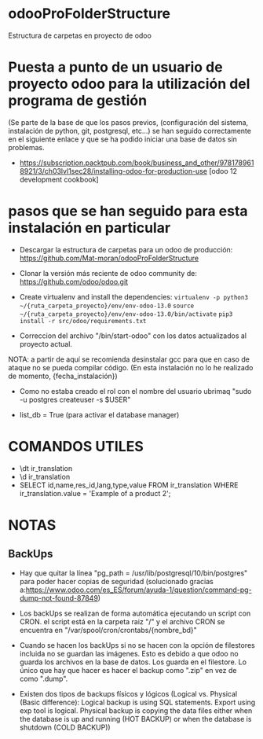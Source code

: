 # odooProFolderStructure
Estructura de carpetas en proyecto de odoo


# Puesta a punto de un usuario de proyecto odoo para la utilización del programa de gestión
(Se parte de la base de que los pasos previos, (configuración del sistema, instalación de python, git, postgresql, etc...) se han seguido correctamente en el siguiente enlace y que se ha podido iniciar una base de datos sin problemas.

- https://subscription.packtpub.com/book/business_and_other/9781789618921/3/ch03lvl1sec28/installing-odoo-for-production-use
[odoo 12 development cookbook]

# pasos que se han seguido para esta instalación en particular

- Descargar la estructura de carpetas para un odoo de producción: https://github.com/Mat-moran/odooProFolderStructure

- Clonar la versión más reciente de odoo community de: https://github.com/odoo/odoo.git

- Create virtualenv and install the dependencies:
 `virtualenv -p python3 ~/{ruta_carpeta_proyecto}/env/env-odoo-13.0` 
 `source ~/{ruta_carpeta_proyecto}/env/env-odoo-13.0/bin/activate` 
 `pip3 install -r src/odoo/requirements.txt`

- Correccion del archivo "/bin/start-odoo" con los datos actualizados al proyecto actual.

NOTA: a partir de aquí se recomienda desinstalar gcc para que en caso de ataque no se pueda compilar código. (En esta instalación no lo he realizado de momento, {fecha_instalación})


- Como no estaba creado el rol con el nombre del usuario ubrimaq
 "sudo -u postgres createuser -s $USER"

- list_db = True (para activar el database manager)



# COMANDOS UTILES

- \dt ir_translation
- \d ir_translation 
- SELECT id,name,res_id,lang,type,value FROM ir_translation WHERE ir_translation.value = 'Example of a product 2';


# NOTAS

## BackUps

- Hay que quitar la línea "pg_path =  /usr/lib/postgresql/10/bin/postgres" para poder hacer copias de seguridad (solucionado gracias a:https://www.odoo.com/es_ES/forum/ayuda-1/question/command-pg-dump-not-found-87849)

- Los backUps se realizan de forma automática ejecutando un script con CRON. el script está en la carpeta raiz "/" y el archivo CRON se encuentra en "/var/spool/cron/crontabs/{nombre_bd}"

- Cuando se hacen los backUps si no se hacen con la opción de filestores incluida no se guardan las imágenes. Esto es debido a que odoo no guarda los archivos en la base de datos. Los guarda en el filestore. Lo único que hay que hacer es hacer el backup como ".zip" en vez de como ".dump".

- Existen dos tipos de backups físicos y lógicos
(Logical vs. Physical (Basic difference):
Logical backup is using SQL statements. Export using exp tool is logical.
Physical backup is copying the data files either when the database is up and running (HOT BACKUP) or when the database is shutdown (COLD BACKUP))
